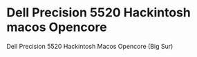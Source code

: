 # Dell Precision 5520 Hackintosh macos Opencore
Dell Precision 5520 Hackintosh Macos Opencore (Big Sur)
